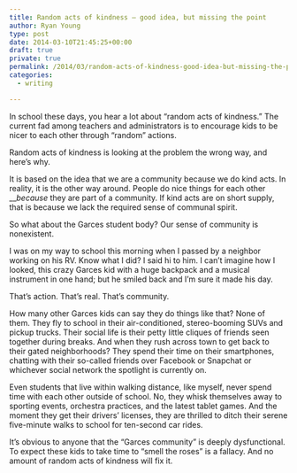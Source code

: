 ```yaml
---
title: Random acts of kindness – good idea, but missing the point
author: Ryan Young
type: post
date: 2014-03-10T21:45:25+00:00
draft: true
private: true
permalink: /2014/03/random-acts-of-kindness-good-idea-but-missing-the-point/
categories:
  - writing

---
```

In school these days, you hear a lot about “random acts of kindness.” The current fad among teachers and administrators is to encourage kids to be nicer to each other through “random” actions.

Random acts of kindness is looking at the problem the wrong way, and here&#8217;s why.

It is based on the idea that we are a community because we do kind acts. In reality, it is the other way around. People do nice things for each other ___because_ they are part of a community. If kind acts are on short supply, that is because we lack the required sense of communal spirit.

So what about the Garces student body? Our sense of community is nonexistent.

I was on my way to school this morning when I passed by a neighbor working on his RV. Know what I did? I said hi to him. I can&#8217;t imagine how I looked, this crazy Garces kid with a huge backpack and a musical instrument in one hand; but he smiled back and I&#8217;m sure it made his day.

That&#8217;s action. That&#8217;s real. That&#8217;s community.

How many other Garces kids can say they do things like that? None of them. They fly to school in their air-conditioned, stereo-booming SUVs and pickup trucks. Their social life is their petty little cliques of friends seen together during breaks. And when they rush across town to get back to their gated neighborhoods? They spend their time on their smartphones, chatting with their so-called friends over Facebook or Snapchat or whichever social network the spotlight is currently on.

Even students that live within walking distance, like myself, never spend time with each other outside of school. No, they whisk themselves away to sporting events, orchestra practices, and the latest tablet games. And the moment they get their drivers&#8217; licenses, they are thrilled to ditch their serene five-minute walks to school for ten-second car rides.

It&#8217;s obvious to anyone that the “Garces community” is deeply dysfunctional. To expect these kids to take time to “smell the roses” is a fallacy. And no amount of random acts of kindness will fix it.